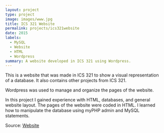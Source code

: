```yaml
---
layout: project
type: project
image: images/www.jpg
title: ICS 321 Website
permalink: projects/ics321website
date: 2015
labels:
  - MySQL
  - Website
  - HTML
  - Wordpress
summary: A website developed in ICS 321 using Wordpress.
---
```



This is a website that was made in ICS 321 to show a visual representation of a database. It also contains other projects from ICS 321.

Wordpress was used to manage and organize the pages of the website.

In this project I gained experience with HTML, databases, and general website layout. The pages of the website were coded in HTML. I learned how to manipulate the database using myPHP admin and MySQL statements.
 
Source: [Website](http://bchun9.ics321.com/)
